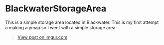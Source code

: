 # BlackwaterStorageArea
This is a simple storage area located in Blackwater. This is my first attempt a making a ymap so I went with a simple storage area.

<blockquote class="imgur-embed-pub" lang="en" data-id="3QEQDj5"><a href="https://imgur.com/3QEQDj5">View post on imgur.com</a></blockquote><script async src="//s.imgur.com/min/embed.js" charset="utf-8"></script>
